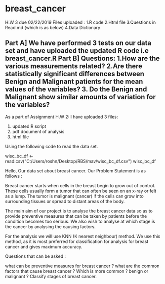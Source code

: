 # breast_cancer
H.W 3 due 02/22/2019
Files uploaded :
1.R code
2.Html file
3.Questions in Read.md (which is as below)
4.Data Dictionary

Part A] We have performed 3 tests on our data set and have uploaded the updated R code i.e breast_cancer.R
Part B] Questions:
1.How are the various measurements related?
2.Are there statistically significant differences between Benign and Malignant patients for the mean values of the variables?
3. Do the Benign and Malignant show similar amounts of variation for the variables?
-----------------------------------------------------------------------------------------------------------------------------------

As a part of Assignment H.W 2:
I have uploaded 3 files:
1. updated R script
2. pdf document of analysis
3. html file


Using the following code to read the data set.


wisc_bc_df <- read.csv("C:/Users/roshn/Desktop/RBS/mav/wisc_bc_df.csv")
wisc_bc_df

Hello,
Our data set about breast cancer.
Our Problem Statement is as follows :


Breast cancer starts when cells in the breast begin to grow out of control. These cells usually form a tumor that can often be seen on an x-ray or felt as a lump. The tumor is malignant (cancer) if the cells can grow into surrounding tissues or spread to distant areas of the body.

The main aim of our project is to analyse the breast cancer data so as to provide preventive measures that can be taken by patients before the condition becomes too serious.
We also wish to analyse at which stage is the cancer by analysing the causing factors.

For the analysis we will use KNN (K nearest neighbour) method.
We use this method, as it is most preferred for classification for analysis for breast cancer and gives maximum accuracy.

Questions that can be asked :

what can be preventive measures for breast cancer ?
what are the common factors that cause breast cancer ?
Which is more common ? benign or malignant ?
Classify stages of breast cancer. 

